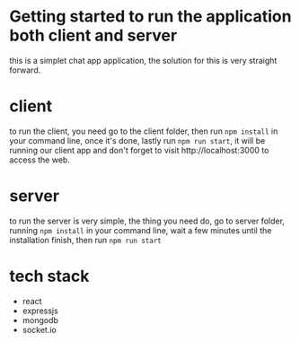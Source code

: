 # Getting started to run the application both client and server
this is a simplet chat app application, the solution for this is very straight forward.

# client
to run the client, you need go to the client folder, then run ```npm install``` in your command line, once it's done, lastly run ```npm run start```, it will be running our client app and don't forget to visit http://localhost:3000 to access the web.

# server
to run the server is very simple, the thing you need do, go to server folder, running ```npm install``` in your command line, wait a few minutes until the installation finish, then run ```npm run start``` 

# tech stack
- react
- expressjs
- mongodb
- socket.io